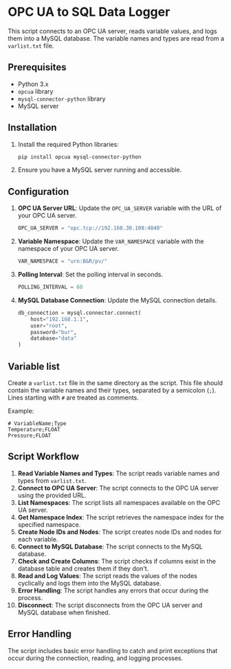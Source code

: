# OPC UA to SQL Data Logger

This script connects to an OPC UA server, reads variable values, and logs them into a MySQL database. The variable names and types are read from a `varlist.txt` file.

## Prerequisites

- Python 3.x
- `opcua` library
- `mysql-connector-python` library
- MySQL server

## Installation

1. Install the required Python libraries:
    ```sh
    pip install opcua mysql-connector-python
    ```

2. Ensure you have a MySQL server running and accessible.

## Configuration

1. **OPC UA Server URL**: Update the `OPC_UA_SERVER` variable with the URL of your OPC UA server.
    ```python
    OPC_UA_SERVER = "opc.tcp://192.168.30.108:4840"
    ```

2. **Variable Namespace**: Update the `VAR_NAMESPACE` variable with the namespace of your OPC UA server.
    ```python
    VAR_NAMESPACE = "urn:B&R/pv/"
    ```

3. **Polling Interval**: Set the polling interval in seconds.
    ```python
    POLLING_INTERVAL = 60
    ```

4. **MySQL Database Connection**: Update the MySQL connection details.
    ```python
    db_connection = mysql.connector.connect(
        host="192.168.1.1",
        user="root",
        password="bur",
        database="data"
    )
    ```

## Variable list

Create a `varlist.txt` file in the same directory as the script. This file should contain the variable names and their types, separated by a semicolon (`;`). Lines starting with `#` are treated as comments.

Example:
```
# VariableName;Type
Temperature;FLOAT
Pressure;FLOAT
```

## Script Workflow

1. **Read Variable Names and Types**: The script reads variable names and types from `varlist.txt`.
2. **Connect to OPC UA Server**: The script connects to the OPC UA server using the provided URL.
3. **List Namespaces**: The script lists all namespaces available on the OPC UA server.
4. **Get Namespace Index**: The script retrieves the namespace index for the specified namespace.
5. **Create Node IDs and Nodes**: The script creates node IDs and nodes for each variable.
6. **Connect to MySQL Database**: The script connects to the MySQL database.
7. **Check and Create Columns**: The script checks if columns exist in the database table and creates them if they don't.
8. **Read and Log Values**: The script reads the values of the nodes cyclically and logs them into the MySQL database.
9. **Error Handling**: The script handles any errors that occur during the process.
10. **Disconnect**: The script disconnects from the OPC UA server and MySQL database when finished.

## Error Handling

The script includes basic error handling to catch and print exceptions that occur during the connection, reading, and logging processes.
